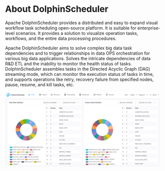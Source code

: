 # About DolphinScheduler

Apache DolphinScheduler provides a distributed and easy to expand visual workflow task scheduling open-source platform. It is suitable for enterprise-level scenarios. It provides a solution to visualize operation tasks, workflows, and the entire data processing procedures.

Apache DolphinScheduler aims to solve complex big data task dependencies and to trigger relationships in data OPS orchestration for various big data applications. Solves the intricate dependencies of data R&D ETL and the inability to monitor the health status of tasks. DolphinScheduler assembles tasks in the Directed Acyclic Graph (DAG) streaming mode, which can monitor the execution status of tasks in time, and supports operations like retry, recovery failure from specified nodes, pause, resume, and kill tasks, etc.

![Apache DolphinScheduler](../../../img/introduction_ui.png)
